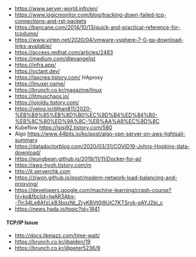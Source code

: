  * https://www.server-world.info/en/
 * https://www.logicmonitor.com/blog/tracking-down-failed-tcp-connections-and-rst-packets
 * https://bencane.com/2014/10/13/quick-and-practical-reference-for-tcpdump/
 * https://www.virten.net/2020/04/vmware-vsphere-7-0-ga-download-links-available/
 * https://access.redhat.com/articles/2483
 * https://medium.com/dtevangelist
 * https://infra.app/
 * https://octant.dev/
 * https://lascrea.tistory.com/ HAproxy
 * https://linuxer.name/
 * https://brunch.co.kr/magazine/linux
 * https://litmuschaos.io/
 * https://jojoldu.tistory.com/
 * https://velog.io/@han811/2020-%EB%B9%85%EB%8D%B0%EC%9D%B4%ED%84%B0-%EB%8C%80%ED%9A%8C-%EB%AA%A8%EC%9D%8C
 * Kubeflow https://lsjsj92.tistory.com/580
 * Algo https://www.44bits.io/ko/post/algo-vpn-server-on-aws-lightsail-summary
 * https://datadoctorblog.com/2020/03/31/COVID19-Johns-Hopkins-data-download/
 * https://eungbean.github.io/2019/11/11/Docker-for-ai/
 * https://aws-hyoh.tistory.com/m
 * http://it.serverchk.com
 * https://ziwon.github.io/post/modern-network-load-balancing-and-proxying/
 * https://developers.google.com/machine-learning/crash-course?hl=ko&fbclid=IwAR3Abs--7In34Le8AfzLkB3bqzNt_ZryKBVt0j9UiC7KTSrvk-qAYJ2bi_c
 * https://news.hada.io/topic?id=1841
 
#### TCP/IP Issue
 * http://docs.likejazz.com/time-wait/
 * https://brunch.co.kr/@alden/19
 * https://brunch.co.kr/@peter5236/9
 
